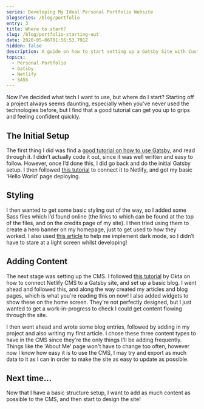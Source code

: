 ```yaml
---
series: Developing My Ideal Personal Portfolio Website
blogseries: /blog/portfolio
entry: 3
title: Where to start?
slug: /blog/portfolio-starting-out
date: 2020-05-06T01:56:53.791Z
hidden: false
description: A guide on how to start setting up a Gatsby Site with Custom CSS and Netlify CMS
topics:
  - Personal Portfolio
  - Gatsby
  - Netlify
  - SASS
---
```


Now I've decided what tech I want to use, but where do I start? Starting off a project always seems daunting, especially when you've never used the technologies before, but I find that a good tutorial can get you up to grips and feeling confident quickly.

## The Initial Setup

The first thing I did was find a [good tutorial on how to use Gatsby](https://www.gatsbyjs.org/tutorial/), and read through it. I didn’t actually code it out, since it was well written and easy to follow. However, once I’d done this, I did go back and do the initial Gatsby setup. I then followed [this tutorial](https://www.netlify.com/blog/2016/02/24/a-step-by-step-guide-gatsby-on-netlify/) to connect it to Netlify, and got my basic ‘Hello World’ page deploying.

## Styling

I then wanted to get some basic styling out of the way, so I added some Sass files which I’d found online (the links to which can be found at the top of the files, and on the credits page of my site). I then tried using them to create a hero banner on my homepage, just to get used to how they worked. I also used [this article](https://sld.codes/articles/How-I-Added-Dark-Mode-In-20-Lines) to help me implement dark mode, so I didn’t have to stare at a light screen whilst developing!

## Adding Content

The next stage was setting up the CMS. I followed [this tutorial](https://developer.okta.com/blog/2020/02/18/gatsby-react-netlify) by Okta on how to connect Netlify CMS to a Gatsby site, and set up a basic blog. I went ahead and followed this, and along the way created my articles and blog pages, which is what you're reading this on now! I also added widgets to show these on the home screen. They're not perfectly designed, but I just wanted to get a work-in-progress to check I could get content flowing through the site.

I then went ahead and wrote some blog entries, followed by adding in my project and also writing my first article. I chose these three content types to have in the CMS since they're the only things I'll be adding frequently. Things like the 'About Me' page won't have to change too often, however now I know how easy it is to use the CMS, I may try and export as much data to it as I can in order to make the site as easy to update as possible.

## Next time...

Now that I have a basic structure setup, I want to add as much content as possible to the CMS, and then start to design the site!
